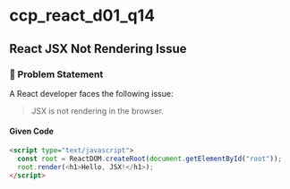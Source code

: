 # ccp_react_d01_q14

## React JSX Not Rendering Issue

### 🧐 Problem Statement

A React developer faces the following issue:

> JSX is not rendering in the browser.

#### Given Code

```html
<script type="text/javascript">
  const root = ReactDOM.createRoot(document.getElementById("root"));
  root.render(<h1>Hello, JSX!</h1>);
</script>
